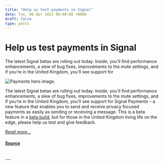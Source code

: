 ```yaml
---
title: "Help us test payments in Signal"
date: Tue, 06 Apr 2021 00:00:00 +0000
draft: false
type: posts
---
```

# Help us test payments in Signal





 The latest Signal betas are rolling out today. Inside, you’ll find performance enhancements, a slew of bug fixes, improvements to the mute settings, and if you’re in the United Kingdom, you’ll see support for

![Payments hero image.](/blog/images/payments_hero.jpg)

The latest Signal betas are rolling out today. Inside, you’ll find performance enhancements, a slew of bug fixes, improvements to the mute settings, and if you’re in the United Kingdom, you’ll see support for Signal Payments – a new feature that enables you to send and receive privacy focused payments as easily as sending or receiving a message. This is a beta feature in a [beta build](https://support.signal.org/hc/en-us/articles/360007318471-How-do-I-join-Signal-s-beta-), but for those in the United Kingdom living life on the edge, please help us test and give feedback.

[_Read more..._](https://signal.org/blog/help-us-test-payments-in-signal/)

#### [Source](https://signal.org/blog/help-us-test-payments-in-signal/)

<br/>
---
